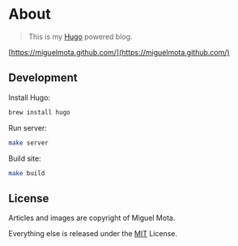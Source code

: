 # About

> This is my [Hugo](https://gohugo.io/) powered blog.

[https://miguelmota.github.com/](https://miguelmota.github.com/)

## Development

Install Hugo:

```bash
brew install hugo
```

Run server:

```bash
make server
```

Build site:

```bash
make build
```

## License

Articles and images are copyright of Miguel Mota.

Everything else is released under the [MIT](LICENSE) License.
